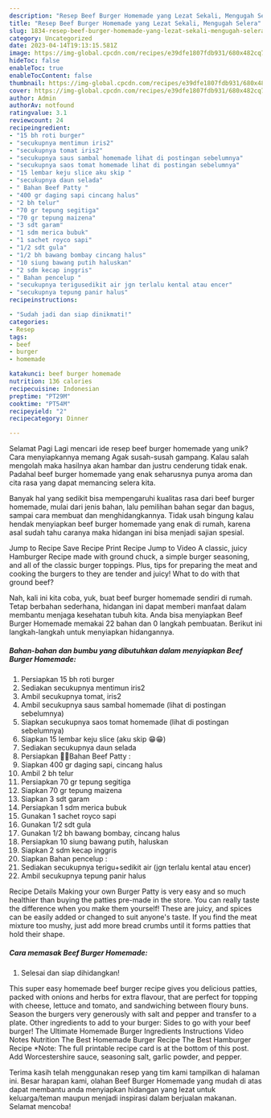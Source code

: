 ```yaml
---
description: "Resep Beef Burger Homemade yang Lezat Sekali, Mengugah Selera"
title: "Resep Beef Burger Homemade yang Lezat Sekali, Mengugah Selera"
slug: 1834-resep-beef-burger-homemade-yang-lezat-sekali-mengugah-selera
category: Uncategorized
date: 2023-04-14T19:13:15.581Z
image: https://img-global.cpcdn.com/recipes/e39dfe1807fdb931/680x482cq70/beef-burger-homemade-foto-resep-utama.jpg
hideToc: false
enableToc: true
enableTocContent: false
thumbnail: https://img-global.cpcdn.com/recipes/e39dfe1807fdb931/680x482cq70/beef-burger-homemade-foto-resep-utama.jpg
cover: https://img-global.cpcdn.com/recipes/e39dfe1807fdb931/680x482cq70/beef-burger-homemade-foto-resep-utama.jpg
author: Admin
authorAv: notfound
ratingvalue: 3.1
reviewcount: 24
recipeingredient:
- "15 bh roti burger"
- "secukupnya mentimun iris2"
- "secukupnya tomat iris2"
- "secukupnya saus sambal homemade lihat di postingan sebelumnya"
- "secukupnya saos tomat homemade lihat di postingan sebelumnya"
- "15 lembar keju slice aku skip "
- "secukupnya daun selada"
- " Bahan Beef Patty "
- "400 gr daging sapi cincang halus"
- "2 bh telur"
- "70 gr tepung segitiga"
- "70 gr tepung maizena"
- "3 sdt garam"
- "1 sdm merica bubuk"
- "1 sachet royco sapi"
- "1/2 sdt gula"
- "1/2 bh bawang bombay cincang halus"
- "10 siung bawang putih haluskan"
- "2 sdm kecap inggris"
- " Bahan pencelup "
- "secukupnya terigusedikit air jgn terlalu kental atau encer"
- "secukupnya tepung panir halus"
recipeinstructions:

- "Sudah jadi dan siap dinikmati!"
categories:
- Resep
tags:
- beef
- burger
- homemade

katakunci: beef burger homemade 
nutrition: 136 calories
recipecuisine: Indonesian
preptime: "PT29M"
cooktime: "PT54M"
recipeyield: "2"
recipecategory: Dinner

---
```



Selamat Pagi Lagi mencari ide resep beef burger homemade yang unik? Cara menyiapkannya memang Agak susah-susah gampang. Kalau salah mengolah maka hasilnya akan hambar dan justru cenderung tidak enak. Padahal beef burger homemade yang enak seharusnya punya aroma dan cita rasa yang dapat memancing selera kita.


Banyak hal yang sedikit bisa mempengaruhi kualitas rasa dari beef burger homemade, mulai dari jenis bahan, lalu pemilihan bahan segar dan bagus, sampai cara membuat dan menghidangkannya. Tidak usah bingung kalau hendak menyiapkan beef burger homemade yang enak di rumah, karena asal sudah tahu caranya maka hidangan ini bisa menjadi sajian spesial.

Jump to Recipe Save Recipe Print Recipe Jump to Video A classic, juicy Hamburger Recipe made with ground chuck, a simple burger seasoning, and all of the classic burger toppings. Plus, tips for preparing the meat and cooking the burgers to they are tender and juicy! What to do with that ground beef?


Nah, kali ini kita coba, yuk, buat beef burger homemade sendiri di rumah. Tetap berbahan sederhana, hidangan ini dapat memberi manfaat dalam membantu menjaga kesehatan tubuh kita. Anda bisa menyiapkan Beef Burger Homemade memakai 22 bahan dan 0 langkah pembuatan. Berikut ini langkah-langkah untuk menyiapkan hidangannya.

<!--inarticleads1-->

##### Bahan-bahan dan bumbu yang dibutuhkan dalam menyiapkan Beef Burger Homemade:

1. Persiapkan 15 bh roti burger
1. Sediakan secukupnya mentimun iris2
1. Ambil secukupnya tomat, iris2
1. Ambil secukupnya saus sambal homemade (lihat di postingan sebelumnya)
1. Siapkan secukupnya saos tomat homemade (lihat di postingan sebelumnya)
1. Siapkan 15 lembar keju slice (aku skip 😁😁)
1. Sediakan secukupnya daun selada
1. Persiapkan  🍔🍔Bahan Beef Patty :
1. Siapkan 400 gr daging sapi, cincang halus
1. Ambil 2 bh telur
1. Persiapkan 70 gr tepung segitiga
1. Siapkan 70 gr tepung maizena
1. Siapkan 3 sdt garam
1. Persiapkan 1 sdm merica bubuk
1. Gunakan 1 sachet royco sapi
1. Gunakan 1/2 sdt gula
1. Gunakan 1/2 bh bawang bombay, cincang halus
1. Persiapkan 10 siung bawang putih, haluskan
1. Siapkan 2 sdm kecap inggris
1. Siapkan  Bahan pencelup :
1. Sediakan secukupnya terigu+sedikit air (jgn terlalu kental atau encer)
1. Ambil secukupnya tepung panir halus


Recipe Details Making your own Burger Patty is very easy and so much healthier than buying the patties pre-made in the store. You can really taste the difference when you make them yourself! These are juicy, and spices can be easily added or changed to suit anyone&#39;s taste. If you find the meat mixture too mushy, just add more bread crumbs until it forms patties that hold their shape. 

<!--inarticleads2-->

##### Cara memasak Beef Burger Homemade:


1. Selesai dan siap dihidangkan!

This super easy homemade beef burger recipe gives you delicious patties, packed with onions and herbs for extra flavour, that are perfect for topping with cheese, lettuce and tomato, and sandwiching between floury buns. Season the burgers very generously with salt and pepper and transfer to a plate. Other ingredients to add to your burger: Sides to go with your beef burger! The Ultimate Homemade Burger Ingredients Instructions Video Notes Nutrition The Best Homemade Burger Recipe The Best Hamburger Recipe *Note: The full printable recipe card is at the bottom of this post. Add Worcestershire sauce, seasoning salt, garlic powder, and pepper. 

Terima kasih telah menggunakan resep yang tim kami tampilkan di halaman ini. Besar harapan kami, olahan Beef Burger Homemade yang mudah di atas dapat membantu anda menyiapkan hidangan yang lezat untuk keluarga/teman maupun menjadi inspirasi dalam berjualan makanan. Selamat mencoba!
